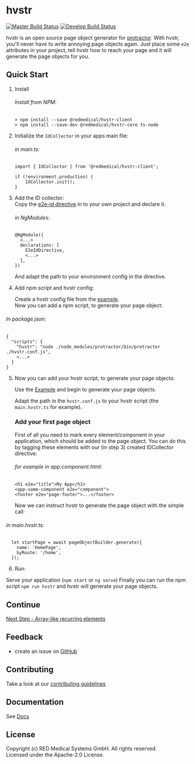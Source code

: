 # hvstr

[![Master Build Status](https://travis-ci.org/redmedical/hvstr.svg?branch=master)](https://travis-ci.org/redmedical/hvstr)
[![Develop Build Status](https://travis-ci.org/redmedical/hvstr.svg?branch=develop)](https://travis-ci.org/redmedical/hvstr)

hvstr is an open source page object generator for [protractor](http://protractortest.org/). With hvstr, you'll never have to write annoying page objects again. Just place some `e2e` attributes in your project, tell hvstr how to reach your page and it will generate the page objects for you.


## Quick Start

1. Install

    ###### Install from NPM: 
    ```
    > npm install --save @redmedical/hvstr-client
    > npm install --save-dev @redmedical/hvstr-core ts-node
    ```

2. Initialize the `IdCollector` in your apps main file:  
    ###### in main.ts:
    ```
    import { IdCollector } from '@redmedical/hvstr-client';

    if (!environment.production) {
        IdCollector.init();
    }
    ```

3. Add the ID collector:  
    Copy the [e2e-id directive](./samples/quickstart/e2e-id.directive.ts) in to your own project and declare it.

    ###### in NgModules:
    ```
    @NgModule({
      <...>
      declarations: [
        E2eIdDirective,
        <...>
      ],
    })
    ```
    And adapt the path to your environment config in the directive.

4. Add npm script and hvstr config: 

    Create a hvstr config file from the [example](./samples/quickstart/hvstr.conf.js).  
    Now you can add a npm script, to generate your page object:

###### In package.json:
```
{
  "scripts": {
    "hvstr": "node ./node_modules/protractor/bin/protractor ./hvstr.conf.js",
    <...>
  }
}
```

5. Now you can add your hvstr script, to generate your page objects:

    Use the [Example](./samples/quickstart/main.hvstr.ts) and begin to generate your page objects.
    
    Adapt the path in the ```hvstr.conf.js``` to your hvstr script (the ```main.hvstr.ts``` for example).

    ### Add your first page object
    First of all you need to mark every element/component in your application, which should be added to the page object. You can do this by tagging these elements with our (in step 3) created IDCollector directive:

    ###### for example in app.component.html:
    ```
    <h1 e2e="title">My App</h1>
    <app-some-component e2e="component">
    <footer e2e="page-footer">...</footer>
    ```

    Now we can instruct hvstr to generate the page object with the simple call:

###### in main.hvstr.ts:
```
  let startPage = await pageObjectBuilder.generate({
    name: 'HomePage',
    byRoute: '/home',
  });
```

6. Run:

Serve your application (```npm start``` or ```ng serve```)
Finally you can run the npm script ```npm run hvstr``` and hvstr will generate your page objects.

## Continue
[Next Step - Array-like recurring elements](./docs/guide/array.md)

## Feedback

* create an issue on [GitHub](https://github.com/redmedical/hvstr/issues?q=is%3Aopen+is%3Aissue+label%3Afeature-request+sort%3Areactions-%2B1-desc)

## Contributing

Take a look at our [contributing guidelines](./.github/CONTRIBUTING.md)

## Documentation

See [Docs](https://redmedical.github.io/hvstr/docs/)


## License

Copyright (c) RED Medical Systems GmbH. All rights reserved.  
Licensed under the Apache-2.0 License.
